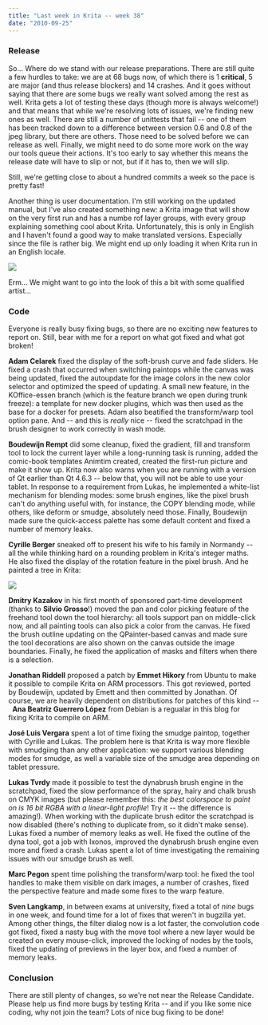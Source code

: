 ```yaml
---
title: "Last week in Krita -- week 38"
date: "2010-09-25"
---
```


### Release

So... Where do we stand with our release preparations. There are still quite a few hurdles to take: we are at 68 bugs now, of which there is 1 **critical**, 5 are major (and thus release blockers) and 14 crashes. And it goes without saying that there are some bugs we really want solved among the rest as well. Krita gets a lot of testing these days (though more is always welcome!) and that means that while we're resolving lots of issues, we're finding new ones as well. There are still a number of unittests that fail -- one of them has been tracked down to a difference between version 0.6 and 0.8 of the jpeg library, but there are others. Those need to be solved before we can release as well. Finally, we might need to do some more work on the way our tools queue their actions. It's too early to say whether this means the release date will have to slip or not, but if it has to, then we will slip.

Still, we're getting close to about a hundred commits a week so the pace is pretty fast!

Another thing is user documentation. I'm still working on the updated manual, but I've also created something new: a Krita image that will show on the very first run and has a numbe rof layer groups, with every group explaining something cool about Krita. Unfortunately, this is only in English and I haven't found a good way to make translated versions. Especially since the file is rather big. We might end up only loading it when Krita run in an English locale.

![](https://krita.org/wp-content/uploads/2010/09/first_run.png)  

Erm... We might want to go into the look of this a bit with some qualified artist...

### Code

Everyone is really busy fixing bugs, so there are no exciting new features to report on. Still, bear with me for a report on what got fixed and what got broken!

**Adam Celarek** fixed the display of the soft-brush curve and fade sliders. He fixed a crash that occurred when switching paintops while the canvas was being updated, fixed the autoupdate for the image colors in the new color selector and optimized the speed of updating. A small new feature, in the KOffice-essen branch (which is the feature branch we open during trunk freeze): a template for new docker plugins, which was then used as the base for a docker for presets. Adam also beatified the transform/warp tool option pane. And -- and this is _really_ nice -- fixed the scratchpad in the brush designer to work correctly in wash mode.

**Boudewijn Rempt** did some cleanup, fixed the gradient, fill and transform tool to lock the current layer while a long-running task is running, added the comic-book templates Animtim created, created the first-run picture and make it show up. Krita now also warns when you are running with a version of Qt earlier than Qt 4.6.3 -- below that, you will not be able to use your tablet. In response to a requirement from Lukas, he implemented a white-list mechanism for blending modes: some brush engines, like the pixel brush can't do anything useful with, for instance, the COPY blending mode, while others, like deform or smudge, absolutely need those. Finally, Boudewijn made sure the quick-access palette has some default content and fixed a number of memory leaks.

**Cyrille Berger** sneaked off to present his wife to his family in Normandy -- all the while thinking hard on a rounding problem in Krita's integer maths. He also fixed the display of the rotation feature in the pixel brush. And he painted a tree in Krita:

![](https://krita.org/wp-content/uploads/2010/09/datree.png)  

**Dmitry Kazakov** in his first month of sponsored part-time development (thanks to **Silvio Grosso**!) moved the pan and color picking feature of the freehand tool down the tool hierarchy: all tools support pan on middle-click now, and all painting tools can also pick a color from the canvas. He fixed the brush outline updating on the QPainter-based canvas and made sure the tool decorations are also shown on the canvas outside the image boundaries. Finally, he fixed the application of masks and filters when there is a selection.

**Jonathan Riddell** proposed a patch by **Emmet Hikory** from Ubuntu to make it possible to compile Krita on ARM processors. This got reviewed, ported by Boudewijn, updated by Emett and then committed by Jonathan. Of course, we are heavily dependent on distributions for patches of this kind --  **Ana Beatriz Guerrero López** from Debian is a regualar in this blog for fixing Krita to compile on ARM.  

**José Luis Vergara** spent a lot of time fixing the smudge paintop, together with Cyrille and Lukas. The problem here is that Krita is way more flexible with smudgiing than any other application: we support various blending modes for smudge, as well a variable size of the smudge area depending on tablet pressure.

**Lukas Tvrdy** made it possible to test the dynabrush brush engine in the scratchpad, fixed the slow performance of the spray, hairy and chalk brush on CMYK images (but please remember this: _the best colorspace to paint on is 16 bit RGBA with a linear-light profile_! Try it -- the difference is amazing!). When working with the duplicate brush editor the scratchpad is now disabled (there's nothing to duplicate from, so it didn't make sense). Lukas fixed a number of memory leaks as well. He fixed the outline of the dyna tool, got a job with Ixonos, improved the dynabrush brush engine even more and fixed a crash. Lukas spent a lot of time investigating the remaining issues with our smudge brush as well.

**Marc Pegon** spent time polishing the transform/warp tool: he fixed the tool handles to make them visible on dark images, a number of crashes, fixed the perspective feature and made some fixes to the warp feature.

**Sven Langkamp**, in between exams at university, fixed a total of _nine_ bugs in one week, and found time for a lot of fixes that weren't in bugzilla yet. Among other things, the filter dialog now is a lot faster, the convolution code got fixed, fixed a nasty bug with the move tool where a new layer would be created on every mouse-click, improved the locking of nodes by the tools, fixed the updating of previews in the layer box, and fixed a number of memory leaks.

### Conclusion

There are still plenty of changes, so we're not near the Release Candidate. Please help us find more bugs by testing Krita -- and if you like some nice coding, why not join the team? Lots of nice bug fixing to be done!
